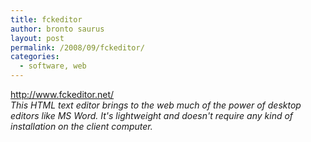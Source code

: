 ```yaml
---
title: fckeditor
author: bronto saurus
layout: post
permalink: /2008/09/fckeditor/
categories:
  - software, web
---
```

<a href="http://www.fckeditor.net/" target="_blank" >http://www.fckeditor.net/</a>  
*This HTML text editor brings to the web much of the power of desktop editors like MS Word. It's lightweight and doesn't require any kind of installation on the client computer.*